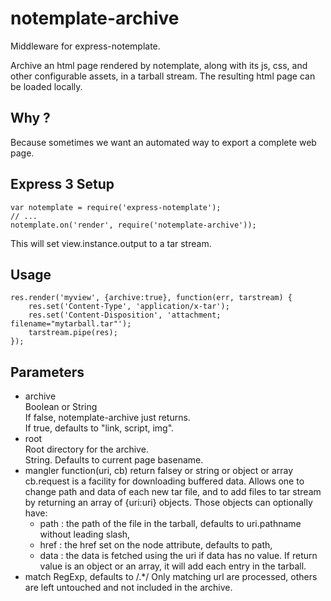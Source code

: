 notemplate-archive
==================

Middleware for express-notemplate.

Archive an html page rendered by notemplate, along with its js, css, and
other configurable assets, in a tarball stream.
The resulting html page can be loaded locally.

Why ?
-----

Because sometimes we want an automated way to export a complete web page.


Express 3 Setup
---------------

	var notemplate = require('express-notemplate');
	// ...
	notemplate.on('render', require('notemplate-archive'));

This will set view.instance.output to a tar stream.


Usage
-----

	res.render('myview', {archive:true}, function(err, tarstream) {
		res.set('Content-Type', 'application/x-tar');
		res.set('Content-Disposition', 'attachment; filename="mytarball.tar"');
		tarstream.pipe(res);
	});


Parameters
----------

* archive  
  Boolean or String  
  If false, notemplate-archive just returns.  
  If true, defaults to "link, script, img".
* root  
  Root directory for the archive.  
  String. Defaults to current page basename.
* mangler
	function(uri, cb) return falsey or string or object or array
	cb.request is a facility for downloading buffered data.
	Allows one to change path and data of each new tar file,
	and to add files to tar stream by returning an array of
	{uri:uri} objects. Those objects can optionally have:
	- path : the path of the file in the tarball, defaults to uri.pathname
	  without leading slash,
	- href : the href set on the node attribute, defaults to path,
	- data : the data is fetched using the uri if data has no value.
	If return value is an object or an array, it will add each entry
	in the tarball.
* match
  RegExp, defaults to /.*/
	Only matching url are processed, others are left untouched and not
	included in the archive.
